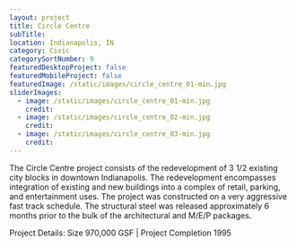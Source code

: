 ```yaml
---
layout: project
title: Circle Centre
subTitle:
location: Indianapolis, IN
category: Civic
categorySortNumber: 9
featuredDesktopProject: false
featuredMobileProject: false
featuredImage: /static/images/circle_centre_01-min.jpg
sliderImages:
  - image: /static/images/circle_centre_01-min.jpg
    credit:
  - image: /static/images/circle_centre_02-min.jpg
    credit:
  - image: /static/images/circle_centre_03-min.jpg
    credit:
---
```

The Circle Centre project consists of the redevelopment of 3 1/2 existing city blocks in downtown Indianapolis. The redevelopment encompasses integration of existing and new buildings into a complex of retail, parking, and entertainment uses. The project was constructed on a very aggressive fast track schedule. The structural steel was released approximately 6 months prior to the bulk of the architectural and M/E/P packages.

Project Details: Size 970,000 GSF | Project Completion 1995































